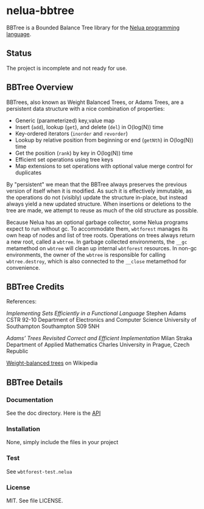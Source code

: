 # nelua-bbtree

BBTree is a Bounded Balance Tree library for the [Nelua programming language](https://github.com/edubart/nelua-lang).

## Status

The project is incomplete and not ready for use.

## BBTree Overview

BBTrees, also known as Weight Balanced Trees, or Adams Trees, are a persistent data structure
with a nice combination of properties:

* Generic (parameterized) key,value map
* Insert (`add`), lookup (`get`), and delete (`del`) in O(log(N)) time
* Key-ordered iterators (`inorder` and `revorder`)
* Lookup by relative position from beginning or end (`getNth`) in O(log(N)) time
* Get the position (`rank`) by key in O(log(N)) time
* Efficient set operations using tree keys
* Map extensions to set operations with optional value merge control for duplicates

By "persistent" we mean that the BBTree always preserves the previous version of itself when it is modified.
As such it is effectively immutable, as the operations do not (visibly) update the structure in-place,
but instead always yield a new updated structure. When insertions or deletions to the tree are made, we
attempt to reuse as much of the old structure as possible.

Because Nelua has an optional garbage collector, some Nelua programs expect to run without gc. To
accommodate them, `wbtforest` manages its own heap of nodes and list of tree roots. Operations on
trees always return a new root, called a `wbtree`. In garbage collected environments, the `__gc`
metamethod on `wbtree` will clean up internal `wbtforest` resources. In non-gc environments, the
owner of the `wbtree` is responsible for calling `wbtree.destroy`, which is also connected to the
`__close` metamethod for convenience.

## BBTree Credits

References:

*Implementing Sets Efficiently in a Functional Language*
Stephen Adams
CSTR 92-10
Department of Electronics and Computer Science University of Southampton Southampton S09 5NH

*Adams’ Trees Revisited Correct and Efficient Implementation*
Milan Straka
Department of Applied Mathematics Charles University in Prague, Czech Republic

[Weight-balanced trees](https://en.wikipedia.org/wiki/Weight-balanced_tree) on Wikipedia

## BBTree Details

### Documentation

See the doc directory. Here is the [API](docs/api.md)

### Installation

None, simply include the files in your project

### Test

See `wbtforest-test.nelua`

### License

MIT. See file LICENSE.
